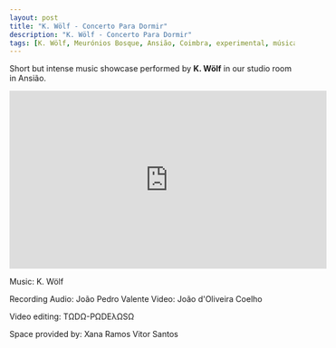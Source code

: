 ```yaml
---
layout: post
title: "K. Wölf - Concerto Para Dormir"
description: "K. Wölf - Concerto Para Dormir"
tags: [K. Wölf, Meurónios Bosque, Ansião, Coimbra, experimental, música portuguesa, ambient, guitar,TΩDΩ-PΩDEλΩSΩ, guitarra elétrica, Gonçalo Parreirão]
---
```


Short but intense music showcase performed by **K. Wölf** in our studio room in Ansião.

<iframe width="560" height="315" src="https://www.youtube.com/embed/wm3vfykJNQA" frameborder="0" allowfullscreen></iframe>

Music:
K. Wölf

Recording
Audio: João Pedro Valente
Video: João d'Oliveira Coelho

Video editing:
TΩDΩ-PΩDEλΩSΩ

Space provided by:
Xana Ramos
Vitor Santos

